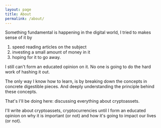 ```yaml
---
layout: page
title: About
permalink: /about/
---
```


Something fundamental is happening in the digital world, I tried to makes sense of it by 

 1. speed reading articles on the subject
 2. investing a small amount of money in it 
 3. hoping for it to go away.

I still can't form an educated opinion on it. No one is going to do the hard work of hashing it out.

The only way I know how to learn, is by breaking down the concepts in concrete digestible pieces. And deeply understanding the principle behind these concepts.

That's I'll be doing here: discussing everything about cryptoassets.

I'll write about cryptoassets, cryptocurrencies until I form an educated opinion on why it is important (or not) and how it's going to impact our lives (or not).
